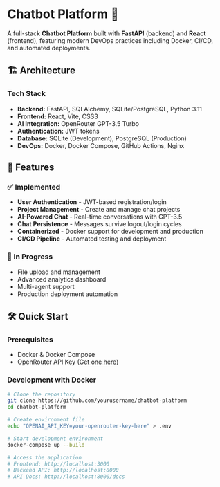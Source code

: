 # Chatbot Platform 🚀

A full-stack **Chatbot Platform** built with **FastAPI** (backend) and **React** (frontend), featuring modern DevOps practices including Docker, CI/CD, and automated deployments.

## 🏗️ Architecture

### Tech Stack
- **Backend:** FastAPI, SQLAlchemy, SQLite/PostgreSQL, Python 3.11
- **Frontend:** React, Vite, CSS3
- **AI Integration:** OpenRouter GPT-3.5 Turbo
- **Authentication:** JWT tokens
- **Database:** SQLite (Development), PostgreSQL (Production)
- **DevOps:** Docker, Docker Compose, GitHub Actions, Nginx

## 🚀 Features

### ✅ Implemented
- **User Authentication** - JWT-based registration/login
- **Project Management** - Create and manage chat projects
- **AI-Powered Chat** - Real-time conversations with GPT-3.5
- **Chat Persistence** - Messages survive logout/login cycles
- **Containerized** - Docker support for development and production
- **CI/CD Pipeline** - Automated testing and deployment

### 🔄 In Progress
- File upload and management
- Advanced analytics dashboard
- Multi-agent support
- Production deployment automation

## 🛠️ Quick Start

### Prerequisites
- Docker & Docker Compose
- OpenRouter API Key ([Get one here](https://openrouter.ai/))

### Development with Docker
```bash
# Clone the repository
git clone https://github.com/yourusername/chatbot-platform
cd chatbot-platform

# Create environment file
echo "OPENAI_API_KEY=your-openrouter-key-here" > .env

# Start development environment
docker-compose up --build

# Access the application
# Frontend: http://localhost:3000
# Backend API: http://localhost:8000
# API Docs: http://localhost:8000/docs
